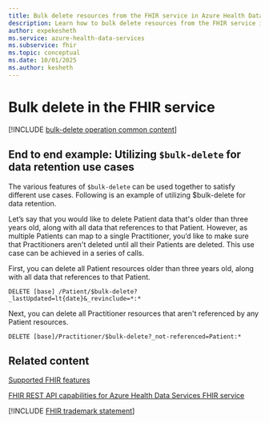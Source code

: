 ```yaml
---
title: Bulk delete resources from the FHIR service in Azure Health Data Services
description: Learn how to bulk delete resources from the FHIR service in Azure Health Data Services.
author: expekesheth
ms.service: azure-health-data-services
ms.subservice: fhir
ms.topic: conceptual
ms.date: 10/01/2025
ms.author: kesheth
---
```


# Bulk delete in the FHIR service

[!INCLUDE [bulk-delete operation common content](../includes/fhir-bulk-delete-operation.md)]

## End to end example: Utilizing `$bulk-delete` for data retention use cases
The various features of `$bulk-delete` can be used together to satisfy different use cases. Following is an example of utilizing $bulk-delete for data retention. 

Let’s say that you would like to delete Patient data that's older than three years old, along with all data that references to that Patient. However, as multiple Patients can map to a single Practitioner, you’d like to make sure that Practitioners aren't deleted until all their Patients are deleted. This use case can be achieved in a series of calls. 

First, you can delete all Patient resources older than three years old, along with all data that references to that Patient.  


`DELETE [base] /Patient/$bulk-delete?_lastUpdated=lt{date}&_revinclude=*:* `

Next, you can delete all Practitioner resources that aren't referenced by any Patient resources.

`DELETE [base]/Practitioner/$bulk-delete?_not-referenced=Patient:*`

## Related content

[Supported FHIR features](fhir-features-supported.md)

[FHIR REST API capabilities for Azure Health Data Services FHIR service](rest-api-capabilities.md)

[!INCLUDE [FHIR trademark statement](../includes/healthcare-apis-fhir-trademark.md)]